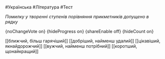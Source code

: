 #Українська #Література #Тест

*Помилку у творенні ступенів порівняння прикметників допущено в рядку*

{noChangeVote on}
{hideProgress on}
{shareEnable off}
{hideCount on}

[[ближчий, більш гарячіший]]
[[добріший, найменш удалий]]
[[цікавіший, якнайдорожчий]]
[[вужчий, найменш потрібний]]
[[коротший, щонайкращий]]
